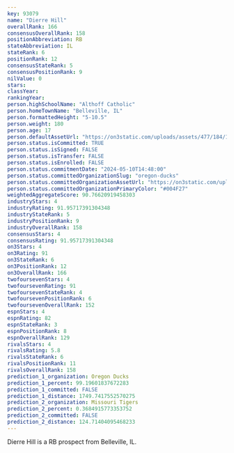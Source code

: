 ```yaml
---
key: 93079
name: "Dierre Hill"
overallRank: 166
consensusOverallRank: 158
positionAbbreviation: RB
stateAbbreviation: IL
stateRank: 6
positionRank: 12
consensusStateRank: 5
consensusPositionRank: 9
nilValue: 0
stars: 
classYear: 
rankingYear: 
person.highSchoolName: "Althoff Catholic"
person.homeTownName: "Belleville, IL"
person.formattedHeight: "5-10.5"
person.weight: 180
person.age: 17
person.defaultAssetUrl: "https://on3static.com/uploads/assets/477/184/184477.jpg"
person.status.isCommitted: TRUE
person.status.isSigned: FALSE
person.status.isTransfer: FALSE
person.status.isEnrolled: FALSE
person.status.commitmentDate: "2024-05-10T14:48:00"
person.status.committedOrganizationSlug: "oregon-ducks"
person.status.committedOrganizationAssetUrl: "https://on3static.com/uploads/assets/136/150/150136.svg"
person.status.committedOrganizationPrimaryColor: "#004F27"
weightedAggregateScore: 90.76620919458303
industryStars: 4
industryRating: 91.95717391304348
industryStateRank: 5
industryPositionRank: 9
industryOverallRank: 158
consensusStars: 4
consensusRating: 91.95717391304348
on3Stars: 4
on3Rating: 91
on3StateRank: 6
on3PositionRank: 12
on3OverallRank: 166
twofoursevenStars: 4
twofoursevenRating: 91
twofoursevenStateRank: 4
twofoursevenPositionRank: 6
twofoursevenOverallRank: 152
espnStars: 4
espnRating: 82
espnStateRank: 3
espnPositionRank: 8
espnOverallRank: 129
rivalsStars: 4
rivalsRating: 5.8
rivalsStateRank: 6
rivalsPositionRank: 11
rivalsOverallRank: 158
prediction_1_organization: Oregon Ducks
prediction_1_percent: 99.19601837672283
prediction_1_committed: FALSE
prediction_1_distance: 1749.7417552570275
prediction_2_organization: Missouri Tigers
prediction_2_percent: 0.3684915773353752
prediction_2_committed: FALSE
prediction_2_distance: 124.71404095468233
---
```

Dierre Hill is a RB prospect from Belleville, IL.